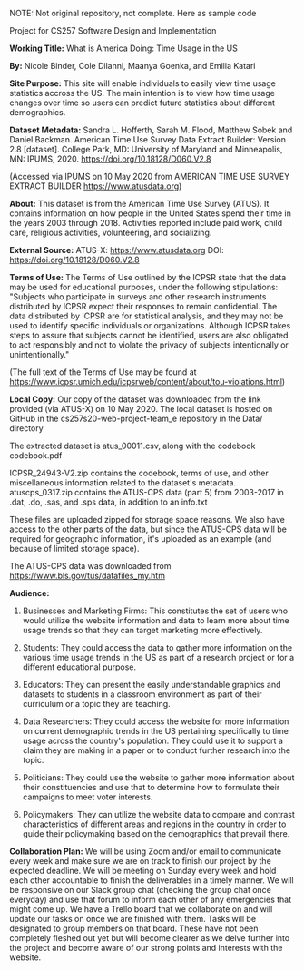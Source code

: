 NOTE: Not original repository, not complete. Here as sample code

Project for CS257 Software Design and Implementation

**Working Title:**
What is America Doing: Time Usage in the US

**By:**
Nicole Binder, Cole Dilanni, Maanya Goenka, and Emilia Katari

**Site Purpose:**
This site will enable individuals to easily view time usage statistics accross the US. The main intention is to view how time usage changes over time so users can predict future statistics about different demographics.

**Dataset Metadata:**
Sandra L. Hofferth, Sarah M. Flood, Matthew Sobek and Daniel Backman. American Time Use Survey Data Extract Builder: Version 2.8 [dataset]. College Park, MD: University of Maryland and Minneapolis, MN: IPUMS, 2020. https://doi.org/10.18128/D060.V2.8 

(Accessed via IPUMS on 10 May 2020 from AMERICAN TIME USE SURVEY EXTRACT BUILDER https://www.atusdata.org)

**About:**
This dataset is from the American Time Use Survey (ATUS). It contains information on how people in the United States spend their time in the years 2003 through 2018. Activities reported include paid work, child care, religious activities, volunteering, and socializing.

**External Source:**
ATUS-X: https://www.atusdata.org DOI: https://doi.org/10.18128/D060.V2.8 

**Terms of Use:**
The Terms of Use outlined by the ICPSR state that the data may be used for educational purposes, under the following stipulations:
"Subjects who participate in surveys and other research instruments distributed by ICPSR expect their responses to remain confidential. The data distributed by ICPSR are for statistical analysis, and they may not be used to identify specific individuals or organizations. Although ICPSR takes steps to assure that subjects cannot be identified, users are also obligated to act responsibly and not to violate the privacy of subjects intentionally or unintentionally."

(The full text of the Terms of Use may be found at ​https://www.icpsr.umich.edu/icpsrweb/content/about/tou-violations.html​)

**Local Copy:**
Our copy of the dataset was downloaded from the link provided (via ATUS-X) on 10 May 2020. The local dataset is hosted on GitHub in the ​cs257s20-web-project-team_e repository in the
Data/ directory​

The extracted dataset is atus_00011.csv, along with the codebook codebook.pdf

ICPSR_24943-V2.zip contains the codebook, terms of use, and other miscellaneous information related to the dataset's metadata.
atuscps_0317.zip contains the ATUS-CPS data (part 5) from 2003-2017 in .dat, .do, .sas, and .sps data, in addition to an info.txt 

These files are uploaded zipped for storage space reasons. 
We also have access to the other parts of the data, but since the ATUS-CPS data will be required for geographic information, it's uploaded as an example (and because of limited storage space).

The ATUS-CPS data was downloaded from https://www.bls.gov/tus/datafiles_my.htm

**Audience:**
1) Businesses and Marketing Firms: This constitutes the set of users who would utilize the website information and data to learn more about time usage trends so that they can target marketing more effectively. 

2) Students: They could access the data to gather more information on the various time usage trends in the US as part of a research project or for a different educational purpose.

3) Educators: They can present the easily understandable graphics and datasets to students in a classroom environment as part of their curriculum or a topic they are teaching.

4) Data Researchers: They could access the website for more information on current demographic trends in the US pertaining specifically to time usage across the country's population. They could use it to support a claim they are making in a paper or to conduct further research into the topic. 

5) Politicians: They could use the website to gather more information about their constituencies and use that to determine how to formulate their campaigns to meet voter interests. 

6) Policymakers: They can utilize the website data to compare and contrast characteristics of different areas and regions in the country in order to guide their policymaking based on the demographics that prevail there. 

**Collaboration Plan:**
We will be using Zoom and/or email to communicate every week and make sure we are on track to finish our project by the expected deadline. We will be meeting on Sunday every week and hold each other accountable to finish the deliverables in a timely manner. We will be responsive on our Slack group chat (checking the group chat once everyday) and use that forum to inform each other of any emergencies that might come up. We have a Trello board that we collaborate on and will update our tasks on once we are finished with them. Tasks will be designated to group members on that board. These have not been completely fleshed out yet but will become clearer as we delve further into the project and become aware of our strong points and interests with the website. 



